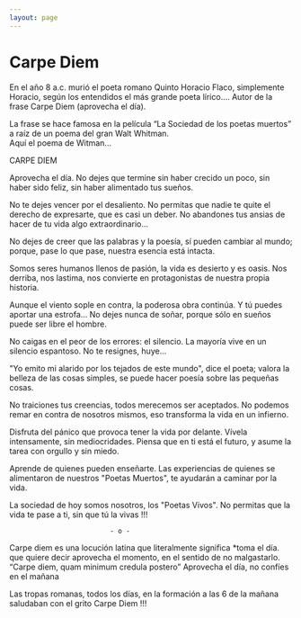 ```yaml
---
layout: page
---
```


# Carpe Diem

En el año 8 a.c. murió el poeta romano Quinto Horacio Flaco, simplemente Horacio, 
según los entendidos el más grande poeta lírico....
Autor de la frase Carpe Diem
(aprovecha el día). 

La frase se hace famosa en la película “La Sociedad de los poetas muertos”
a raíz de un poema del gran Walt Whitman.  
Aquí el poema de Witman...

CARPE DIEM

Aprovecha el día. 
No dejes que termine 
sin haber crecido un poco, sin haber sido feliz, 
sin haber alimentado tus sueños. 

No te dejes vencer por el desaliento. 
No permitas que nadie te quite el derecho de expresarte, 
que es casi un deber. 
No abandones tus ansias de hacer de tu vida 
algo extraordinario... 

No dejes de creer 
que las palabras y la poesía, sí pueden cambiar al mundo; 
porque, pase lo que pase, nuestra esencia está intacta. 

Somos seres humanos llenos de pasión, 
la vida es desierto y es oasis. 
Nos derriba, nos lastima, 
nos convierte en protagonistas de nuestra propia historia. 

Aunque el viento sople en contra, 
la poderosa obra continúa. 
Y tú puedes aportar una estrofa... 
No dejes nunca de soñar, porque sólo en sueños puede ser libre el hombre. 

No caigas en el peor de los errores: el silencio. 
La mayoría vive en un silencio espantoso. 
No te resignes, huye... 

"Yo emito mi alarido 
por los tejados de este mundo", dice el poeta; 
valora la belleza de las cosas simples, 
se puede hacer poesía sobre las pequeñas cosas. 

No traiciones tus creencias, todos merecemos ser aceptados. 
No podemos remar en contra de nosotros mismos, 
eso transforma la vida en un infierno. 

Disfruta del pánico que provoca tener la vida por delante. 
Vívela intensamente, sin mediocridades. 
Piensa que en ti está el futuro, 
y asume la tarea con orgullo y sin  miedo. 

Aprende de quienes pueden enseñarte. 
Las experiencias de quienes se alimentaron de nuestros "Poetas Muertos",
te ayudarán a caminar por la vida. 

La sociedad de hoy somos nosotros, los "Poetas Vivos". 
No permitas que la vida te pase a ti, sin que tú la vivas !!!

                             - o -

Carpe diem es una locución latina que literalmente significa 
*toma el día. que quiere decir aprovecha el momento, en el sentido de no malgastarlo. 
“Carpe diem, quam minimum credula postero”
Aprovecha el día, no confíes en el mañana

Las tropas romanas, todos los días, en la formación a las 6 de la mañana 
saludaban con el grito 
Carpe Diem !!!

